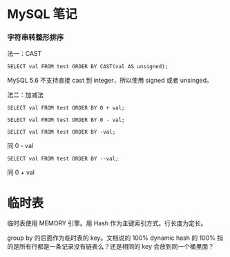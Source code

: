# MySQL 笔记


### 字符串转整形排序

法一：CAST  

```
SELECT val FROM test ORDER BY CAST(val AS unsigned);
```

MySQL 5.6 不支持直接 cast 到 integer，所以使用 signed 或者 unsinged。

法二：加减法

```
SELECT val FROM test ORDER BY 0 + val;
```

```
SELECT val FROM test ORDER BY 0 - val;
```

```
SELECT val FROM test ORDER BY -val;
```
同 0 - val

```
SELECT val FROM test ORDER BY --val;
```
同 0 + val

# 临时表

临时表使用 MEMORY 引擎。用 Hash 作为主键索引方式。行长度为定长。

group by 的后面作为临时表的 key。文档说的 100% dynamic hash 的 100% 指的是所有行都是一条记录没有链表么？还是相同的 key 会放到同一个桶里面？


